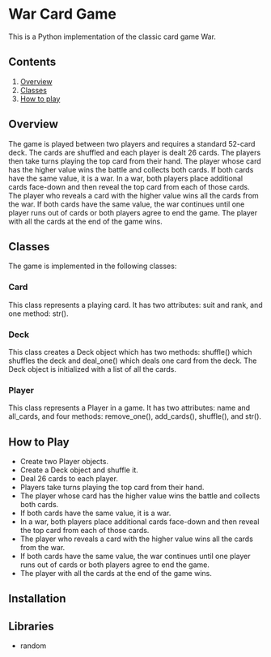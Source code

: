 # War Card Game

This is a Python implementation of the classic card game War.

## Contents

1. [Overview](#overview)
2. [Classes](#classes)
3. [How to play](#how-to-play)

## Overview

The game is played between two players and requires a standard 52-card deck. The cards are shuffled and each player is dealt 26 cards. The players then take turns playing the top card from their hand. The player whose card has the higher value wins the battle and collects both cards. If both cards have the same value, it is a war. In a war, both players place additional cards face-down and then reveal the top card from each of those cards. The player who reveals a card with the higher value wins all the cards from the war. If both cards have the same value, the war continues until one player runs out of cards or both players agree to end the game. The player with all the cards at the end of the game wins.

## Classes

The game is implemented in the following classes:

### Card

This class represents a playing card. It has two attributes: suit and rank, and one method: str().

### Deck

This class creates a Deck object which has two methods: shuffle() which shuffles the deck and deal_one() which deals one card from the deck. The Deck object is initialized with a list of all the cards.

### Player

This class represents a Player in a game. It has two attributes: name and all_cards, and four methods: remove_one(), add_cards(), shuffle(), and str().

## How to Play

- Create two Player objects.
- Create a Deck object and shuffle it.
- Deal 26 cards to each player.
- Players take turns playing the top card from their hand.
- The player whose card has the higher value wins the battle and collects both cards.
- If both cards have the same value, it is a war.
- In a war, both players place additional cards face-down and then reveal the top card from each of those cards.
- The player who reveals a card with the higher value wins all the cards from the war.
- If both cards have the same value, the war continues until one player runs out of cards or both players agree to end the game.
- The player with all the cards at the end of the game wins.

## Installation



## Libraries

- random
